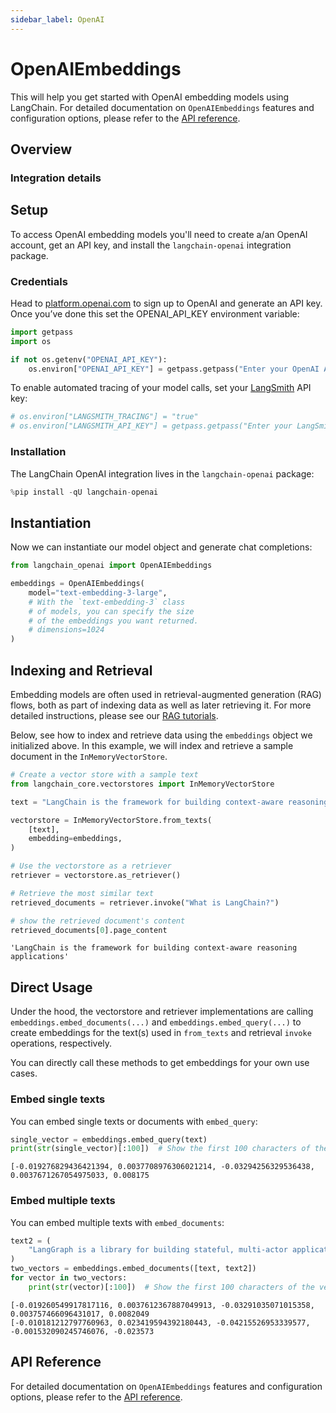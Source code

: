 ```yaml
---
sidebar_label: OpenAI
---
```


# OpenAIEmbeddings

This will help you get started with OpenAI embedding models using LangChain. For detailed documentation on `OpenAIEmbeddings` features and configuration options, please refer to the [API reference](https://python.langchain.com/api_reference/openai/embeddings/langchain_openai.embeddings.base.OpenAIEmbeddings.html).


## Overview
### Integration details

<ItemTable category="text_embedding" item="OpenAI" />

## Setup

To access OpenAI embedding models you'll need to create a/an OpenAI account, get an API key, and install the `langchain-openai` integration package.

### Credentials

Head to [platform.openai.com](https://platform.openai.com) to sign up to OpenAI and generate an API key. Once you’ve done this set the OPENAI_API_KEY environment variable:


```python
import getpass
import os

if not os.getenv("OPENAI_API_KEY"):
    os.environ["OPENAI_API_KEY"] = getpass.getpass("Enter your OpenAI API key: ")
```

To enable automated tracing of your model calls, set your [LangSmith](https://docs.smith.langchain.com/) API key:


```python
# os.environ["LANGSMITH_TRACING"] = "true"
# os.environ["LANGSMITH_API_KEY"] = getpass.getpass("Enter your LangSmith API key: ")
```

### Installation

The LangChain OpenAI integration lives in the `langchain-openai` package:


```python
%pip install -qU langchain-openai
```

## Instantiation

Now we can instantiate our model object and generate chat completions:


```python
from langchain_openai import OpenAIEmbeddings

embeddings = OpenAIEmbeddings(
    model="text-embedding-3-large",
    # With the `text-embedding-3` class
    # of models, you can specify the size
    # of the embeddings you want returned.
    # dimensions=1024
)
```

## Indexing and Retrieval

Embedding models are often used in retrieval-augmented generation (RAG) flows, both as part of indexing data as well as later retrieving it. For more detailed instructions, please see our [RAG tutorials](/oss/tutorials/rag).

Below, see how to index and retrieve data using the `embeddings` object we initialized above. In this example, we will index and retrieve a sample document in the `InMemoryVectorStore`.


```python
# Create a vector store with a sample text
from langchain_core.vectorstores import InMemoryVectorStore

text = "LangChain is the framework for building context-aware reasoning applications"

vectorstore = InMemoryVectorStore.from_texts(
    [text],
    embedding=embeddings,
)

# Use the vectorstore as a retriever
retriever = vectorstore.as_retriever()

# Retrieve the most similar text
retrieved_documents = retriever.invoke("What is LangChain?")

# show the retrieved document's content
retrieved_documents[0].page_content
```



```output
'LangChain is the framework for building context-aware reasoning applications'
```


## Direct Usage

Under the hood, the vectorstore and retriever implementations are calling `embeddings.embed_documents(...)` and `embeddings.embed_query(...)` to create embeddings for the text(s) used in `from_texts` and retrieval `invoke` operations, respectively.

You can directly call these methods to get embeddings for your own use cases.

### Embed single texts

You can embed single texts or documents with `embed_query`:


```python
single_vector = embeddings.embed_query(text)
print(str(single_vector)[:100])  # Show the first 100 characters of the vector
```
```output
[-0.019276829436421394, 0.0037708976306021214, -0.03294256329536438, 0.0037671267054975033, 0.008175
```
### Embed multiple texts

You can embed multiple texts with `embed_documents`:


```python
text2 = (
    "LangGraph is a library for building stateful, multi-actor applications with LLMs"
)
two_vectors = embeddings.embed_documents([text, text2])
for vector in two_vectors:
    print(str(vector)[:100])  # Show the first 100 characters of the vector
```
```output
[-0.019260549917817116, 0.0037612367887049913, -0.03291035071015358, 0.003757466096431017, 0.0082049
[-0.010181212797760963, 0.023419594392180443, -0.04215526953339577, -0.001532090245746076, -0.023573
```
## API Reference

For detailed documentation on `OpenAIEmbeddings` features and configuration options, please refer to the [API reference](https://python.langchain.com/api_reference/openai/embeddings/langchain_openai.embeddings.base.OpenAIEmbeddings.html).
